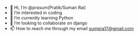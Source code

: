 - 👋 Hi, I’m @prasum(Pratik/Suman Rai)
- 👀 I’m interested in coding 
- 🌱 I’m currently learning Python
- 💞️ I’m looking to collaborate on django
- 📫 How to reach me through my email sumpra17@gmail.com

<!---
Prasum780/Prasum780 is a ✨ special ✨ repository because its `README.md` (this file) appears on your GitHub profile.
You can click the Preview link to take a look at your changes.
--->

